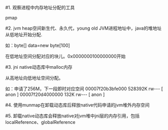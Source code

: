#1. 观察进程中内存地址分配的工具

pmap <pid>

#2. jvm heap空间新生代、永久代，young old
JVM进程地址中，java的堆地址从低地址开始分配.

如：byte[] data=new byte[100]

在低地址空间分配对应的块儿。0x0000000100000000开始


#3. jni native动态库中malloc内存

从高地址向低地址空间分配。

如：申请了256M，下一段即时对应空间
00007f20b3bfe000 528392K rw---   [ anon ]
00007f20d4000000    132K rw---   [ anon ]


#4. 使用munmap在卸载动态库后释放native代码申请的jvm堆外内存空间


#5. 卸载native动态库会释放native对jvm堆中jni层的内存引用，包括localReference、globalReference


